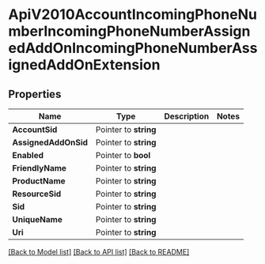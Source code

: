 # ApiV2010AccountIncomingPhoneNumberIncomingPhoneNumberAssignedAddOnIncomingPhoneNumberAssignedAddOnExtension

## Properties

Name | Type | Description | Notes
------------ | ------------- | ------------- | -------------
**AccountSid** | Pointer to **string** |  |
**AssignedAddOnSid** | Pointer to **string** |  |
**Enabled** | Pointer to **bool** |  |
**FriendlyName** | Pointer to **string** |  |
**ProductName** | Pointer to **string** |  |
**ResourceSid** | Pointer to **string** |  |
**Sid** | Pointer to **string** |  |
**UniqueName** | Pointer to **string** |  |
**Uri** | Pointer to **string** |  |

[[Back to Model list]](../README.md#documentation-for-models) [[Back to API list]](../README.md#documentation-for-api-endpoints) [[Back to README]](../README.md)



